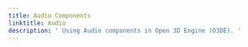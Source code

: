 ```yaml
---
title: Audio Components
linktitle: Audio
description: ' Using Audio components in Open 3D Engine (O3DE). '
---
```

